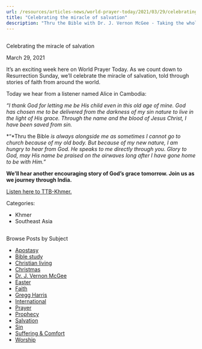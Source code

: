 ```yaml
---
url: /resources/articles-news/world-prayer-today/2021/03/29/celebrating-the-miracle-of-salvation
title: "Celebrating the miracle of salvation"
description: "Thru the Bible with Dr. J. Vernon McGee - Taking the whole Word to the whole world"
---
```







## 
 Celebrating the miracle of salvation


March 29, 2021
![]()




It’s an exciting week here on World Prayer Today. As we count down to Resurrection Sunday, we’ll celebrate the miracle of salvation, told through stories of faith from around the world. 

 Today we hear from a listener named Alice in Cambodia: 

 *“I thank God for letting me be His child even in this old age of mine. God has chosen me to be delivered from the darkness of my sin nature to live in the light of His grace. Through the name and the blood of Jesus Christ, I have been saved from sin.* 

 *“*Thru the Bible *is always alongside me as sometimes I cannot go to church because of my old body. But because of my new nature, I am hungry to hear from God. He speaks to me directly through you. Glory to God, may His name be praised on the airwaves long after I have gone home to be with Him.”* 

**We’ll hear another encouraging story of God’s grace tomorrow. Join us as we journey through India.**   


[Listen here to TTB-Khmer.](https://ttb.twr.org/home/day,0472/language,KHM)

Categories: 


* Khmer
* Southeast Asia









## 
 Browse Posts by Subject


* [Apostasy](/resources/articles-news/-in-tags/tags/Apostasy)
* [Bible study](/resources/articles-news/-in-tags/tags/Bible-study)
* [Christian living](/resources/articles-news/-in-tags/tags/Christian-living)
* [Christmas](/resources/articles-news/-in-tags/tags/Christmas)
* [Dr. J. Vernon McGee](/resources/articles-news/-in-tags/tags/Dr-J-Vernon-McGee)
* [Easter](/resources/articles-news/-in-tags/tags/easter)
* [Faith](/resources/articles-news/-in-tags/tags/Faith)
* [Gregg Harris](/resources/articles-news/-in-tags/tags/Gregg-Harris)
* [International](/resources/articles-news/-in-tags/tags/International)
* [Prayer](/resources/articles-news/-in-tags/tags/prayer)
* [Prophecy](/resources/articles-news/-in-tags/tags/Prophecy)
* [Salvation](/resources/articles-news/-in-tags/tags/Salvation)
* [Sin](/resources/articles-news/-in-tags/tags/sin)
* [Suffering & Comfort](/resources/articles-news/-in-tags/tags/Suffering-Comfort)
* [Worship](/resources/articles-news/-in-tags/tags/worship)







